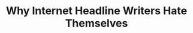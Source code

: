 ---
categories: all_articles articles
provider_display: "m.theatlantic.com"
provider_name: "m.theatlantic.com"
favicon_url: http://cdn.theatlantic.com/static/front/images/favicon.ico
title: "Why Internet Headline Writers Hate Themselves"
published: 2015-02-08
source: http://m.theatlantic.com/entertainment/archive/2015/02/why-internet-headline-writers-hate-themselves/385248/?utm_source=SFTwitter
thumbnail: http://cdn.theatlantic.com/static/front/images/default_thumbnail.png
---